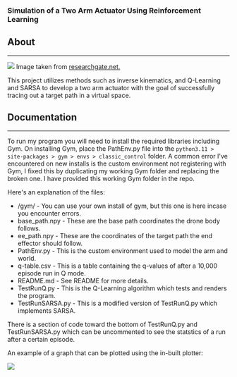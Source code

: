 <h3><b>Simulation of a Two Arm Actuator Using Reinforcement Learning</b></h3>


<h2> About </h2>
<hr/>

<img src="https://media.discordapp.net/attachments/782728868179607603/1185070191424581702/Screenshot_2023-12-14_at_11.05.47_PM.png?ex=658e459f&is=657bd09f&hm=5c407973395e83d203756f0da9ca4e6ab0db2b61973098f012c0086745cfa5a4&=&format=webp&quality=lossless&width=1344&height=960">
Image taken from <a href="https://www.researchgate.net/figure/Free-body-diagram-of-the-robot-arm_fig11_268437501"> researchgate.net. </a>

This project utilizes methods such as inverse kinematics, and 
Q-Learning and SARSA to develop a two arm actuator with the goal of successfully tracing out a target path
in a virtual space.


<h2> Documentation </h2>
<hr/>

To run my program you will need to install the required libraries including Gym. On installing Gym,
place the PathEnv.py file into the `python3.11 > site-packages > gym > envs > classic_control` folder. 
A common error I've encountered on new installs is the custom environment not registering with Gym,
I fixed this by duplicating my working Gym folder and replacing the broken one. I have provided this working 
Gym folder in the repo. 

Here's an explanation of the files:
- /gym/ - You can use your own install of gym, but this one is here incase you encounter errors.
- base_path.npy - These are the base path coordinates the drone body follows.
- ee_path.npy - These are the coordinates of the target path the end effector should follow.
- PathEnv.py - This is the custom environment used to model the arm and world.
- q-table.csv - This is a table containing the q-values of after a 10,000 episode run in Q mode.
- README.md - See README for more details.
- TestRunQ.py - This is the Q-Learning algorithm which tests and renders the program.
- TestRunSARSA.py - This is a modified version of TestRunQ.py which implements SARSA. 

There is a section of code toward the bottom of TestRunQ.py and TestRunSARSA.py which can 
be uncommented to see the statstics of a run after a certain episode. 

An example of a graph that can be plotted using the in-built plotter:

<img src="https://media.discordapp.net/attachments/782728868179607603/1185008345950715987/Screenshot_2023-12-14_at_6.59.47_PM.png?ex=658e0c06&is=657b9706&hm=fd144fe21fcb936e009ff14f52b05f9af78c63cc65441f11c438e589cb393078&=&format=webp&quality=lossless&width=1370&height=1028">
